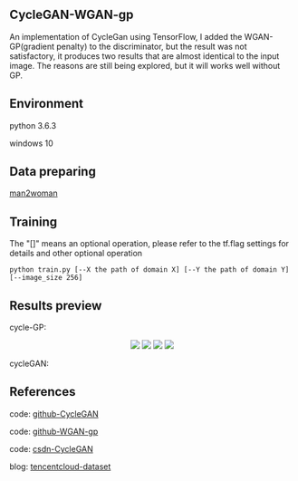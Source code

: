 ## CycleGAN-WGAN-gp
An implementation of CycleGan using TensorFlow, I added the WGAN-GP(gradient penalty) to the discriminator, but the result was not satisfactory, it produces two results that are almost identical to the input image. The reasons are still being explored, but it will works well without GP.

## Environment
python 3.6.3

windows 10

## Data preparing
[man2woman](https://pan.baidu.com/s/1i5qY3yt)

## Training
The "[]" means an optional operation, please refer to the tf.flag settings for details and other optional operation
```
python train.py [--X the path of domain X] [--Y the path of domain Y] [--image_size 256]
```

## Results preview
cycle-GP:

<p align="center">
  <img src="/Related images/step-17100.png.png">
  <img src="/Related images/step-17200.png.png">
  <img src="/Related images/step-17300.png.png">
  <img src="/Related images/step-17400.png.png">
</p>


cycleGAN:



## References
code: [github-CycleGAN](https://github.com/vanhuyz/CycleGAN-TensorFlow)

code: [github-WGAN-gp](https://github.com/igul222/improved_wgan_training)

code: [csdn-CycleGAN](https://blog.csdn.net/jiongnima/article/details/80113976)

blog: [tencentcloud-dataset](https://cloud.tencent.com/developer/article/1064970)
